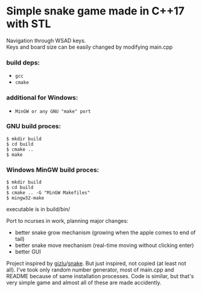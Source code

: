 # Simple snake game made in C++17 with STL

Navigation through WSAD keys.  
Keys and board size can be easily changed by modifying main.cpp

### build deps:
 - `gcc`
 - `cmake`
### additional for Windows:
- `MinGW or any GNU "make" port`


### GNU build proces:
```
$ mkdir build
$ cd build
$ cmake ..
$ make
```

### Windows MinGW build proces:
```
$ mkdir build
$ cd build
$ cmake .. -G "MinGW Makefiles"
$ mingw32-make
```

executable is in build/bin/

Port to ncurses in work, planning major changes:
- better snake grow mechanism (growing when the apple comes to end of tail)  
- better snake move mechanism (real-time moving without clicking enter)
- better GUI

Project inspired by <a href = "https://github.com/gizlu/">gizlu</a>/<a href = "https://github.com/gizlu/snake">snake</a>. But just inspired, not copied (at least not all). I've took only random number generator, most of main.cpp and README because of same installation processes. Code is similar, but that's very simple game and almost all of these are made accidently.